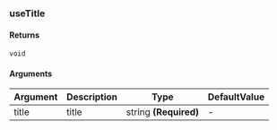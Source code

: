 ### useTitle

#### Returns
`void`

#### Arguments
|Argument|Description|Type|DefaultValue|
|---|---|---|---|
|title|title|string  **(Required)**|-|